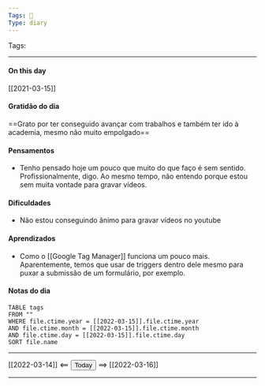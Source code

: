 ```yaml
---
Tags: 📝
Type: diary
---
```


Tags:  

---
#### On this day

[[2021-03-15]]

#### Gratidão do dia
==Grato por ter conseguido avançar com trabalhos e também ter ido à academia, mesmo não muito empolgado==

#### Pensamentos
- Tenho pensado hoje um pouco que muito do que faço é sem sentido. Profissionalmente, digo. Ao mesmo tempo, não entendo porque estou sem muita vontade para gravar vídeos.

#### Dificuldades
- Não estou conseguindo ânimo para gravar vídeos no youtube

#### Aprendizados
- Como o [[Google Tag Manager]] funciona um pouco mais. Aparentemente, temos que usar de triggers dentro dele mesmo para puxar a submissão de um formulário, por exemplo.

#### Notas do dia
```dataview
TABLE tags
FROM ""
WHERE file.ctime.year = [[2022-03-15]].file.ctime.year
AND file.ctime.month = [[2022-03-15]].file.ctime.month
AND file.ctime.day = [[2022-03-15]].file.ctime.day
SORT file.name
```

---

[[2022-03-14]] <== <button class="date_button_today">Today</button> ==> [[2022-03-16]]

---



